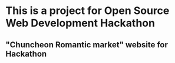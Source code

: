 # This is a project for Open Source Web Development Hackathon
## "Chuncheon Romantic market" website for Hackathon

